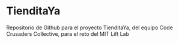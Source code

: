 # TienditaYa
Repositorio de Github para el proyecto TienditaYa, del equipo Code Crusaders Collective, para el reto del MIT Lift Lab

